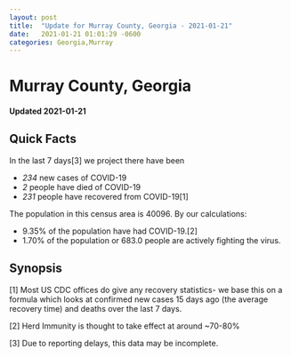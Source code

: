 ```yaml
---
layout: post
title:  "Update for Murray County, Georgia - 2021-01-21"
date:   2021-01-21 01:01:29 -0600
categories: Georgia,Murray
---
```


# Murray County, Georgia
#### Updated 2021-01-21

## Quick Facts

In the last 7 days[3] we project there have been
- *234* new cases of COVID-19
- *2* people have died of COVID-19
- *231* people have recovered from COVID-19[1]

The population in this census area is 40096. By our calculations:
- 9.35% of the population have had COVID-19.[2]
- 1.70% of the population or 683.0 people are actively fighting the virus.

## Synopsis




[1] Most US CDC offices do give any recovery statistics- we base this on a formula which looks at confirmed new cases
15 days ago (the average recovery time) and deaths over the last 7 days.

[2] Herd Immunity is thought to take effect at around ~70-80%

[3] Due to reporting delays, this data may be incomplete.
 
    
